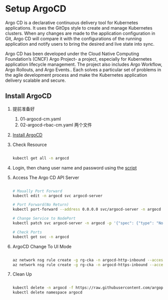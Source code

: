 # Setup ArgoCD 
Argo CD is a declarative continuous delivery tool for Kubernetes applications. It uses the GitOps style to create and manage Kubernetes clusters. When any changes are made to the application configuration in Git, Argo CD will compare it with the configurations of the running application and notify users to bring the desired and live state into sync.

Argo CD has been developed under the Cloud Native Computing Foundation’s (CNCF) Argo Project- a project, especially for Kubernetes application lifecycle management. The project also includes Argo Workflow, Argo Rollouts, and Argo Events.. Each solves a particular set of problems in the agile development process and make the Kubernetes application delivery scalable and secure.

## Install ArgoCD
1. 提前准备好
    1. 01-argocd-cm.yaml
    1. 02-argocd-rbac-cm.yaml
    两个文件


1. [Install ArgoCD](./script/01-argocd-install.sh)


1. Check Resource
    ```sh
    
    kubectl get all -n argocd
    ```


1. Login, then chang user name and password using the [script](./script/02-argocd-account.sh)


1. Access The Argo CD API Server

    ```sh

    # Maually Port Forward
    kubectl edit -n argocd svc argocd-server

    # Port Forward(No Return)
    kubectl port-forward --address 0.0.0.0 svc/argocd-server -n argocd 8080:443 &

    # Change Service to NodePort
    kubectl patch svc argocd-server -n argocd -p '{"spec": {"type": "NodePort"}}' 

    # Check Ports
    kubectl get svc -n argocd

    ```


1. ArgoCD Change To UI Mode
    ```sh

    az network nsg rule create -g rg-cka -n argocd-http-inbound --access allow --destination-address-prefixes '*' --destination-port-range <NodePort> --direction inbound --nsg-name cka-nsg --protocol '*' --source-address-prefixes '*' --source-port-range '*' --priority 1002
    az network nsg rule create -g rg-cka -n argocd-https-inbound --access allow --destination-address-prefixes '*' --destination-port-range <NodePort> --direction inbound --nsg-name cka-nsg --protocol '*' --source-address-prefixes '*' --source-port-range '*' --priority 1003
    ```


1. Clean Up
    ```sh

    kubectl delete -n argocd -f https://raw.githubusercontent.com/argoproj/argo-cd/stable/manifests/install.yaml
    kubectl delete namespace argocd
    ```
